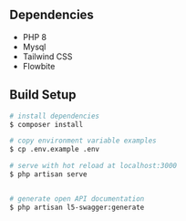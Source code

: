 ## Dependencies
- PHP 8
- Mysql
- Tailwind CSS
- Flowbite

## Build Setup

```bash
# install dependencies
$ composer install

# copy environment variable examples
$ cp .env.example .env

# serve with hot reload at localhost:3000
$ php artisan serve


# generate open API documentation
$ php artisan l5-swagger:generate
```

